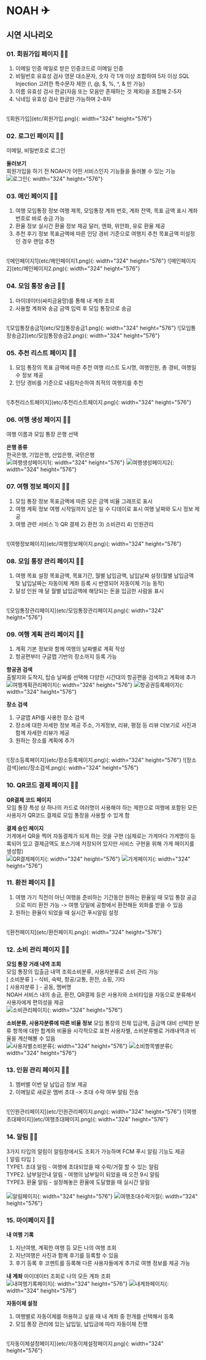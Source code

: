 # NOAH ✈

## 시연 시나리오

### 01. 회원가입 페이지 🧑👩

1. 이메일 인증  메일로 받은 인증코드로 이메일 인증
2. 비밀번호 유효성 검사  영문 대소문자, 숫자 각 1개 이상 조합하여 5자 이상  SQL Injection 고려한 특수문자 제한 (!, @, $, %, ^, & 만 가능)
3. 이름 유효성 검사  한글(자음 또는 모음만 존재하는 것 제외)을 조합해 2-5자
4. 닉네임 유효성 검사  한글만 가능하며 2-8자
<br>
![회원가입](etc/회원가입.png){: width="324" height="576"}

### 02. 로그인 페이지 🧑👩

이메일, 비밀번호로 로그인

**둘러보기**<br>
회원가입을 하기 전 NOAH가 어떤 서비스인지 기능들을 둘러볼 수 있는 기능
<br>
![로그인](etc/로그인.png){: width="324" height="576"}

### 03. 메인 페이지 🧑👩

1. 여행 모임통장 정보  여행 제목, 모임통장 계좌 번호, 계좌 잔액, 목표 금액 표시  계좌 번호로 바로 송금 가능
2. 환율 정보  실시간 환율 정보 제공  달러, 엔화, 위안화, 유로 환율 제공
3. 추천 후기 정보  목표금액에 따른 인당 경비 기준으로 여행지 추천  목표금액 미설정인 경우 랜덤 추천 
<br>
![메인페이지1](etc/메인페이지1.png){: width="324" height="576"}
![메인페이지2](etc/메인페이지2.png){: width="324" height="576"}

### 04. 모임 통장 송금 🧑👩

1. 마이데이터(싸피금융망)를 통해 내 계좌 조회
2. 사용할 계좌와 송금 금액 입력 후 모임 통장으로 송금
<br>
![모임통장송금1](etc/모임통장송금1.png){: width="324" height="576"}
![모임통장송금2](etc/모임통장송금2.png){: width="324" height="576"}

### 05. 추천 리스트 페이지 🧑👩

1. 모임 통장의 목표 금액에 따른 추천 여행 리스트  도시명, 여행인원, 총 경비, 여행일수 정보 제공
2. 인당 경비를 기준으로 내림차순하여 최적의 여행지를 추천
<br>
![추천리스트페이지](etc/추천리스트페이지.png){: width="324" height="576"}

### 06. 여행 생성 페이지 🧑👩

여행 이름과 모임 통장 은행 선택<br>

**은행 종류**<br>
한국은행, 기업은행, 산업은행, 국민은행
<br>
![여행생성페이지1](etc/여행생성페이지1.png){: width="324" height="576"}
![여행생성페이지2](etc/여행생성페이지2.png){: width="324" height="576"}

### 07. 여행 정보 페이지 🧑👩

1. 모임 통장 정보  목표금액에 따른 모은 금액 비율 그래프로 표시
2. 여행 계획 정보  여행 시작일까지 남은 일 수 디데이로 표시  여행 날짜와 도시 정보 제공
3. 여행 관련 서비스  1) QR 결제  2) 환전  3) 소비관리  4) 인원관리
<br>
![여행정보페이지](etc/여행정보페이지.png){: width="324" height="576"}

### 08. 모임 통장 관리 페이지 🧑👩

1. 여행 목표 설정  목표금액, 목표기간, 월별 납입금액, 납입날짜 설정(월별 납입금액 및 납입날짜는 자동이체 계좌 등록 시 반영되어 자동이체 기능 동작)
2. 달성 인원  매 달 월별 납입금액에 해당되는 돈을 입금한 사람을 표시
<br>
![모임통장관리페이지](etc/모임통장관리페이지.png){: width="324" height="576"}

### 09. 여행 계획 관리 페이지 🧑👩

1. 계획 기본 정보와 함께 여행의 날짜별로 계획 작성
2. 항공편부터 구글맵 기반의 장소까지 등록 가능

**항공권 검색**<br>
출발지와 도착지, 탑승 날짜를 선택해 다양한 시간대의 항공편을 검색하고 계획에 추가
<br>
![여행계획관리페이지](etc/여행계획관리페이지.png){: width="324" height="576"}
![항공권등록페이지](etc/항공권등록페이지.png){: width="324" height="576"}

**장소 검색**<br>
1. 구글맵 API를 사용한 장소 검색
2. 장소에 대한 자세한 정보 제공  주소, 가게정보, 리뷰, 평점 등  리뷰 더보기로 사진과 함께 자세한 리뷰가 제공
3. 원하는 장소를 계획에 추가
<br>
![장소등록페이지](etc/장소등록페이지.png){: width="324" height="576"}
![장소검색](etc/장소검색.png){: width="324" height="576"}

### 10. QR코드 결제 페이지 🧑👩

**QR결제 코드 페이지**<br>
모임 통장 특성 상 하나의 카드로 여러명이 사용해야 하는 제한으로 여행에 포함된 모든 사용자가 QR코드 결제로 모임 통장을 사용할 수 있게 함

**결제 승인 페이지**<br>
가게에서 QR을 찍어 자동결제가 되게 하는 것을 구현
(실제로는 가게마다 가게명이 등록되어 있고 결제금액도 포스기에 저장되어 있지만 서비스 구현을 위해 가게 페이지를 생성함)
<br>
![QR결제페이지](etc/QR결제페이지.png){: width="324" height="576"}
![가게페이지](etc/가게페이지.png){: width="324" height="576"}

### 11. 환전 페이지 🧑👩

1. 여행 가기 직전이 아닌 여행을 준비하는 기간동안 원하는 환율일 때 모임 통장 공금으로 미리 환전 가능 -> 여행 당일에 공항에서 환전해둔 외화를 받을 수 있음
2. 원하는 환율이 되었을 때 실시간 푸시알림 설정
<br>
![환전페이지](etc/환전페이지.png){: width="324" height="576"}

### 12. 소비 관리 페이지 🧑👩

**모임 통장 거래 내역 조회**<br>
모임 통장의 입출금 내역 조회소비분류, 사용자분류로 소비 관리 가능<br>
[ 소비분류 ] - 식비, 숙박, 항공/교통, 환전, 쇼핑, 기타<br>
[ 사용자분류 ] - 공동, 멤버명<br>
NOAH 서비스 내의 송금, 환전, QR결제 등은 사용자와 소비타입을 자동으로 분류해서 사용자에게 편의성을 제공
<br>
![소비관리페이지](etc/소비관리페이지.png){: width="324" height="576"}

**소비분류, 사용자분류에 따른 비율 정보**
모임 통장의 전체 입금액, 출금액 대비 선택한 분류 항목에 대한 합계와 비율을 시각적으로 표현
사용자별, 소비분류별로 거래내역과 비율을 계산해볼 수 있음
<br>
![사용자별소비분류](etc/사용자별소비분류.png){: width="324" height="576"}
![소비항목별분류](etc/소비항목별분류.png){: width="324" height="576"}

### 13. 인원 관리 페이지 🧑👩

1. 멤버별 이번 달 납입금 정보 제공
2. 이메일로 새로운 멤버 초대 -> 초대 수락 여부 알림 전송
<br>
![인원관리페이지](etc/인원관리페이지.png){: width="324" height="576"}
![여행초대페이지](etc/여행초대페이지.png){: width="324" height="576"}

### 14. 알림 🧑👩

3가지 타입의 알림이 알림창에서도 조회가 가능하며 FCM 푸시 알림 기능도 제공<br>
[ 알림 타입 ]<br>
TYPE1. 초대 알림 - 여행에 초대되었을 때 수락/거절 할 수 있는 알림<br>
TYPE2. 납부일안내 알림 - 여행의 납부일이 되었을 때 오전 9시 알림<br>
TYPE3. 환율 알림 - 설정해놓은 환율에 도달했을 때 실시간 알림<br>
<br>
![알림페이지](etc/알림페이지.png){: width="324" height="576"}
![여행초대수락거절](etc/여행초대수락거절.png){: width="324" height="576"}

### 15. 마이페이지 🧑👩

**내 여행 기록**
1. 지난여행, 계획한 여행 등 모든 나의 여행 조회
2. 지난여행은 사진과 함께 후기를 등록할 수 있음
3. 후기 등록 후 코멘트를 등록해 다른 사용자들에게 추가로 여행 정보를 제공 가능

**내 계좌**
마이데이터 조회로 나의 모든 계좌 조회
<br>
![내여행기록페이지](etc/내여행기록페이지.png){: width="324" height="576"}
![내계좌페이지](etc/내계좌페이지.png){: width="324" height="576"}

**자동이체 설정**
1. 여행별로 자동이체를 허용하고 싶을 때 내 계좌 중 한개를 선택해서 등록
2. 모임 통장 관리에 있는 납입일, 납입금에 따라 자동이체 진행
<br>
![자동이체설정페이지](etc/자동이체설정페이지.png){: width="324" height="576"}

